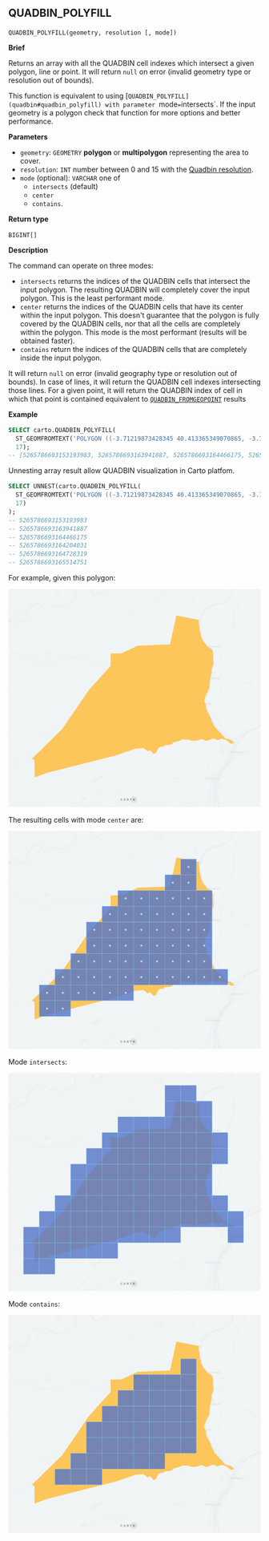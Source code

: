 ## QUADBIN_POLYFILL

```sql:signature
QUADBIN_POLYFILL(geometry, resolution [, mode])
```
**Brief**

Returns an array with all the QUADBIN cell indexes which intersect a given polygon, line or point. It will return `null` on error (invalid geometry type or resolution out of bounds).

This function is equivalent to using [`QUADBIN_POLYFILL](quadbin#quadbin_polyfill) with parameter `mode` = `intersects`. If the input geometry is a polygon check that function for more options and better performance.

**Parameters**

* `geometry`: `GEOMETRY` **polygon** or **multipolygon** representing the area to cover.
* `resolution`: `INT` number between 0 and 15 with the [Quadbin resolution](https://docs.carto.com/data-and-analysis/analytics-toolbox-for-bigquery/key-concepts/spatial-indexes#quadbin).
* `mode` (optional): `VARCHAR` one of
    * `intersects` (default)
    * `center`
    * `contains`.

**Return type**

`BIGINT[]`

**Description**

The command can operate on three modes:

* `intersects` returns the indices of the QUADBIN cells that intersect the input polygon. The resulting QUADBIN will completely cover the input polygon. This is the least performant mode.
* `center` returns the indices of the QUADBIN cells that have its center within the input polygon. This doesn't guarantee that the polygon is fully covered by the QUADBIN cells, nor that all the cells are completely within the polygon. This mode is the most performant (results will be obtained faster).
* `contains` return the indices of the QUADBIN cells that are completely inside the input polygon.

It will return `null` on error (invalid geography type or resolution out of bounds). In case of lines, it will return the QUADBIN cell indexes intersecting those lines. For a given point, it will return the QUADBIN index of cell in which that point is contained equivalent to [`QUADBIN_FROMGEOPOINT`](quadbin#quadbin_fromgeopoint) results


**Example**

```sql
SELECT carto.QUADBIN_POLYFILL(
  ST_GEOMFROMTEXT('POLYGON ((-3.71219873428345 40.413365349070865, -3.7144088745117 40.40965661286395, -3.70659828186035 40.409525904775634, -3.71219873428345 40.413365349070865))'),
  17);
-- [5265786693153193983, 5265786693163941887, 5265786693164466175, 5265786693164204031 5265786693164728319, 5265786693165514751]
```

Unnesting array result allow QUADBIN visualization in Carto platfom.

```sql
SELECT UNNEST(carto.QUADBIN_POLYFILL(
  ST_GEOMFROMTEXT('POLYGON ((-3.71219873428345 40.413365349070865, -3.7144088745117 40.40965661286395, -3.70659828186035 40.409525904775634, -3.71219873428345 40.413365349070865))'),
  17)
);
-- 5265786693153193983
-- 5265786693163941887
-- 5265786693164466175
-- 5265786693164204031
-- 5265786693164728319
-- 5265786693165514751
```

For example, given this polygon:

![polygon](./images/QUADBIN_POLYFILL_MODE_01_polygon.png)

The resulting cells with mode `center` are:

![polygon](./images/QUADBIN_POLYFILL_MODE_02_center.png)

Mode `intersects`:

![polygon](./images/QUADBIN_POLYFILL_MODE_03_intersects.png)

Mode `contains`:

![polygon](./images/QUADBIN_POLYFILL_MODE_04_contains.png)
